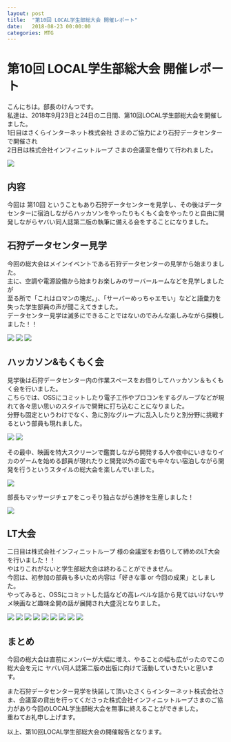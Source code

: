 ```yaml
---
layout: post
title:  "第10回 LOCAL学生部総大会 開催レポート"
date:   2018-08-23 00:00:00
categories: MTG
---
```


# 第10回 LOCAL学生部総大会 開催レポート


こんにちは。部長のけんつです。  
私達は、2018年9月23日と24日の二日間、第10回LOCAL学生部総大会を開催しました。  
1日目はさくらインターネット株式会社 さまのご協力により石狩データセンターで開催され  
2日目は株式会社インフィニットループ さまの会議室を借りて行われました。  

![](/static/img/localst2018/localst2018.jpg)

## 内容

今回は 第10回 ということもあり石狩データセンターを見学し、その後はデータセンターに宿泊しながらハッカソンをやったりもくもく会をやったりと自由に開発しながらヤバい同人誌第二版の執筆に備える会をすることになりました。  


## 石狩データセンター見学


今回の総大会はメインイベントである石狩データセンターの見学から始まりました。  
主に、空調や電源設備から始まりお楽しみのサーバールームなどを見学しましたが  
至る所で「これはロマンの塊だ。」、「サーバーめっちゃエモい」などと語彙力を失った学生部員の声が聞こえてきました。  
データセンター見学は滅多にできることではないのでみんな楽しみながら探検しました！！  

![](/static/img/localst2018/localst2018_1.jpg)
![](/static/img/localst2018/localst2018_2.jpg)
![](/static/img/localst2018/localst2018_3.jpg)

## ハッカソン&もくもく会

見学後は石狩データセンター内の作業スペースをお借りしてハッカソン＆もくもく会を行いました。  
こちらでは、OSSにコミットしたり電子工作やプロコンをするグループなどが現れて各々思い思いのスタイルで開発に打ち込むことになりました。  
分野も固定というわけでなく、急に別なグループに乱入したりと別分野に挑戦するという部員も現れました。  

![](/static/img/localst2018/localst2018_4.jpg)
![](/static/img/localst2018/localst2018_5.jpg)

その最中、映画を特大スクリーンで鑑賞しながら開発する人や夜中にいきなりイカのゲームを始める部員が現れたりと開発以外の面でも中々ない宿泊しながら開発を行うというスタイルの総大会を楽しんでいました。  

![](/static/img/localst2018/localst2018_7.jpg)

部長もマッサージチェアをこっそり独占ながら進捗を生産しました！  

![](/static/img/localst2018/localst2018_6.jpg)

## LT大会

二日目は株式会社インフィニットループ 様の会議室をお借りして締めのLT大会を行いました！！  
やはりこれがないと学生部総大会は終わることができません。  
今回は、初参加の部員も多いため内容は「好きな事 or 今回の成果」としました。  
やってみると、OSSにコミットした話などの高レベルな話から見てはいけないサメ映画など趣味全開の話が展開され大盛況となりました。  

![](/static/img/localst2018/localst2018_end.jpg)
![](/static/img/localst2018/localst2018_title.jpg)
![](/static/img/localst2018/localst2018_lt1.jpg)
![](/static/img/localst2018/localst2018_lt2.jpg)
![](/static/img/localst2018/localst2018_lt3.jpg)
![](/static/img/localst2018/localst2018_lt4.jpg)
![](/static/img/localst2018/localst2018_lt5.jpg)
![](/static/img/localst2018/localst2018_lt6.jpg)
![](/static/img/localst2018/localst2018_lt7.jpg)


## まとめ

今回の総大会は直前にメンバーが大幅に増え、やることの幅も広がったのでこの総大会を元に
ヤバい同人誌第二版の出版に向けて活動していきたいと思います。  

また石狩データセンター見学を快諾して頂いたさくらインターネット株式会社さま、会議室の貸出を行ってくださった株式会社インフィニットループさまのご協力があり今回のLOCAL学生部総大会を無事に終えることができました。  
重ねてお礼申し上げます。  

以上、第10回LOCAL学生部総大会の開催報告となります。  
